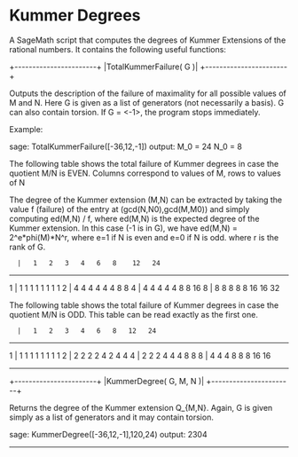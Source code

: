 # Kummer Degrees
A SageMath script that computes the degrees of Kummer Extensions of the rational numbers.
It contains the following useful functions:

+-----------------------+
|TotalKummerFailure( G )|
+-----------------------+

Outputs the description of the failure of maximality
for all possible values of M and N. Here G is given as a list of generators
(not necessarily a basis). G can also contain torsion. If G = <-1>, the program
stops immediately.

Example:

sage: TotalKummerFailure([-36,12,-1])
output:
M_0 = 24
N_0 = 8

The following table shows the total failure of Kummer degrees in
 case the quotient M/N is EVEN.
Columns correspond to values of M, rows to values of N

The degree of the Kummer extension (M,N) can be extracted by taking
the value f (failure) of the entry at (gcd(N,N0),gcd(M,M0)) and
simply computing ed(M,N) / f, where ed(M,N) is the expected degree
of the Kummer extension.
In this case (-1 is in G), we have ed(M,N) = 2^e*phi(M)*N^r,
where e=1 if N is even and e=0 if N is odd.
where r is the rank of G.

      |   1   2   3   4   6   8    12   24
  -   -   -   -   -   -   -   -    -    -
  1   |   1   1   1   1   1   1    1    1
  2   |   4   4   4   4   4   4    8    8
  4   |   4   4   4   4   4   8    8    16
  8   |   8   8   8   8   8   16   16   32

The following table shows the total failure of Kummer degrees in
case the quotient M/N is ODD.
This table can be read exactly as the first one.

      |   1   2   3   4   6   8   12   24
  -   -   -   -   -   -   -   -   -    -
  1   |   1   1   1   1   1   1   1    1
  2   |   2   2   2   2   4   2   4    4
  4   |   2   2   2   4   4   4   8    8
  8   |   4   4   4   8   8   8   16   16

-------------------------------------------------------------------------------

+-----------------------+
|KummerDegree( G, M, N )|
+-----------------------+

Returns the degree of the Kummer extension Q_{M,N}. Again, G is given simply as
a list of generators and it may contain torsion.

sage: KummerDegree([-36,12,-1],120,24)
output:
2304

-------------------------------------------------------------------------------

